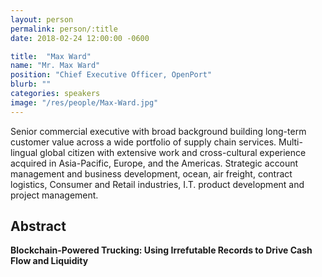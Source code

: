```yaml
---
layout: person
permalink: person/:title
date: 2018-02-24 12:00:00 -0600

title:  "Max Ward"
name: "Mr. Max Ward"
position: "Chief Executive Officer, OpenPort"
blurb: ""
categories: speakers
image: "/res/people/Max-Ward.jpg"
---
```


Senior commercial executive with broad background building long-term customer value across a wide portfolio of supply chain services. Multi-lingual global citizen with extensive work and cross-cultural experience acquired in Asia-Pacific, Europe, and the Americas. Strategic account management and business development, ocean, air freight, contract logistics, Consumer and Retail industries, I.T. product development and project management.

## Abstract

**Blockchain-Powered Trucking: Using Irrefutable Records to Drive Cash Flow and Liquidity**